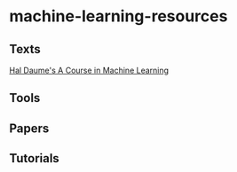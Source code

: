 # machine-learning-resources

## Texts
[Hal Daume's A Course in Machine Learning](http://ciml.info/)

## Tools

## Papers

## Tutorials
